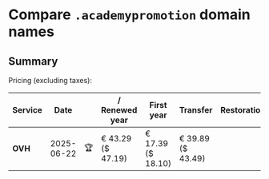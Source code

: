 # Compare `.academypromotion` domain names

## Summary

Pricing (excluding taxes):

| Service | Date |  | / Renewed year | First year | Transfer | Restoration |
|--|--|--|--|--|--|--|
| **OVH** | 2025-06-22 | 🏆 | € 43.29<br>($ 47.19) | € 17.39<br>($ 18.10) | € 39.89<br>($ 43.49) |  |
